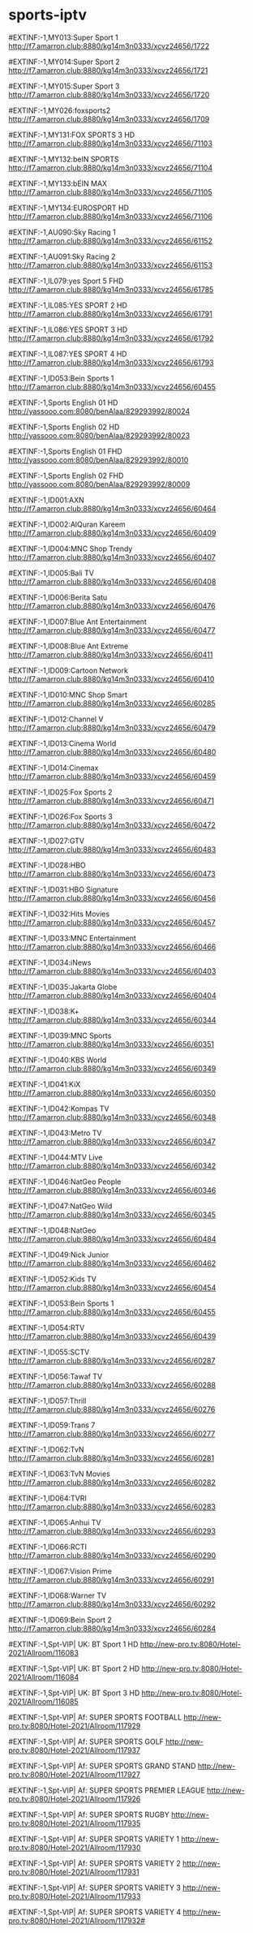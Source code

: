 # sports-iptv
#EXTINF:-1,MY013:Super Sport 1 http://f7.amarron.club:8880/kg14m3n0333/xcvz24656/1722

#EXTINF:-1,MY014:Super Sport 2 http://f7.amarron.club:8880/kg14m3n0333/xcvz24656/1721

#EXTINF:-1,MY015:Super Sport 3 http://f7.amarron.club:8880/kg14m3n0333/xcvz24656/1720

#EXTINF:-1,MY026:foxsports2 http://f7.amarron.club:8880/kg14m3n0333/xcvz24656/1709

#EXTINF:-1,MY131:FOX SPORTS 3 HD http://f7.amarron.club:8880/kg14m3n0333/xcvz24656/71103

#EXTINF:-1,MY132:beIN SPORTS http://f7.amarron.club:8880/kg14m3n0333/xcvz24656/71104

#EXTINF:-1,MY133:bEIN MAX http://f7.amarron.club:8880/kg14m3n0333/xcvz24656/71105

#EXTINF:-1,MY134:EUROSPORT HD http://f7.amarron.club:8880/kg14m3n0333/xcvz24656/71106

#EXTINF:-1,AU090:Sky Racing 1 http://f7.amarron.club:8880/kg14m3n0333/xcvz24656/61152

#EXTINF:-1,AU091:Sky Racing 2 http://f7.amarron.club:8880/kg14m3n0333/xcvz24656/61153

#EXTINF:-1,IL079:yes Sport 5 FHD http://f7.amarron.club:8880/kg14m3n0333/xcvz24656/61785

#EXTINF:-1,IL085:YES SPORT 2 HD http://f7.amarron.club:8880/kg14m3n0333/xcvz24656/61791

#EXTINF:-1,IL086:YES SPORT 3 HD http://f7.amarron.club:8880/kg14m3n0333/xcvz24656/61792

#EXTINF:-1,IL087:YES SPORT 4 HD http://f7.amarron.club:8880/kg14m3n0333/xcvz24656/61793

#EXTINF:-1,ID053:Bein Sports 1 http://f7.amarron.club:8880/kg14m3n0333/xcvz24656/60455

#EXTINF:-1,Sports English 01 HD http://yassooo.com:8080/benAlaa/829293992/80024

#EXTINF:-1,Sports English 02 HD http://yassooo.com:8080/benAlaa/829293992/80023

#EXTINF:-1,Sports English 01 FHD http://yassooo.com:8080/benAlaa/829293992/80010

#EXTINF:-1,Sports English 02 FHD http://yassooo.com:8080/benAlaa/829293992/80009

#EXTINF:-1,ID001:AXN http://f7.amarron.club:8880/kg14m3n0333/xcvz24656/60464

#EXTINF:-1,ID002:AlQuran Kareem http://f7.amarron.club:8880/kg14m3n0333/xcvz24656/60409

#EXTINF:-1,ID004:MNC Shop Trendy http://f7.amarron.club:8880/kg14m3n0333/xcvz24656/60407

#EXTINF:-1,ID005:Bali TV http://f7.amarron.club:8880/kg14m3n0333/xcvz24656/60408

#EXTINF:-1,ID006:Berita Satu http://f7.amarron.club:8880/kg14m3n0333/xcvz24656/60476

#EXTINF:-1,ID007:Blue Ant Entertainment http://f7.amarron.club:8880/kg14m3n0333/xcvz24656/60477

#EXTINF:-1,ID008:Blue Ant Extreme http://f7.amarron.club:8880/kg14m3n0333/xcvz24656/60411

#EXTINF:-1,ID009:Cartoon Network http://f7.amarron.club:8880/kg14m3n0333/xcvz24656/60410

#EXTINF:-1,ID010:MNC Shop Smart http://f7.amarron.club:8880/kg14m3n0333/xcvz24656/60285

#EXTINF:-1,ID012:Channel V http://f7.amarron.club:8880/kg14m3n0333/xcvz24656/60479

#EXTINF:-1,ID013:Cinema World http://f7.amarron.club:8880/kg14m3n0333/xcvz24656/60480

#EXTINF:-1,ID014:Cinemax http://f7.amarron.club:8880/kg14m3n0333/xcvz24656/60459

#EXTINF:-1,ID025:Fox Sports 2 http://f7.amarron.club:8880/kg14m3n0333/xcvz24656/60471

#EXTINF:-1,ID026:Fox Sports 3 http://f7.amarron.club:8880/kg14m3n0333/xcvz24656/60472

#EXTINF:-1,ID027:GTV http://f7.amarron.club:8880/kg14m3n0333/xcvz24656/60483

#EXTINF:-1,ID028:HBO http://f7.amarron.club:8880/kg14m3n0333/xcvz24656/60473

#EXTINF:-1,ID031:HBO Signature http://f7.amarron.club:8880/kg14m3n0333/xcvz24656/60456

#EXTINF:-1,ID032:Hits Movies http://f7.amarron.club:8880/kg14m3n0333/xcvz24656/60457

#EXTINF:-1,ID033:MNC Entertainment http://f7.amarron.club:8880/kg14m3n0333/xcvz24656/60466

#EXTINF:-1,ID034:iNews http://f7.amarron.club:8880/kg14m3n0333/xcvz24656/60403

#EXTINF:-1,ID035:Jakarta Globe http://f7.amarron.club:8880/kg14m3n0333/xcvz24656/60404

#EXTINF:-1,ID038:K+ http://f7.amarron.club:8880/kg14m3n0333/xcvz24656/60344

#EXTINF:-1,ID039:MNC Sports http://f7.amarron.club:8880/kg14m3n0333/xcvz24656/60351

#EXTINF:-1,ID040:KBS World http://f7.amarron.club:8880/kg14m3n0333/xcvz24656/60349

#EXTINF:-1,ID041:KiX http://f7.amarron.club:8880/kg14m3n0333/xcvz24656/60350

#EXTINF:-1,ID042:Kompas TV http://f7.amarron.club:8880/kg14m3n0333/xcvz24656/60348

#EXTINF:-1,ID043:Metro TV http://f7.amarron.club:8880/kg14m3n0333/xcvz24656/60347

#EXTINF:-1,ID044:MTV Live http://f7.amarron.club:8880/kg14m3n0333/xcvz24656/60342

#EXTINF:-1,ID046:NatGeo People http://f7.amarron.club:8880/kg14m3n0333/xcvz24656/60346

#EXTINF:-1,ID047:NatGeo Wild http://f7.amarron.club:8880/kg14m3n0333/xcvz24656/60345

#EXTINF:-1,ID048:NatGeo http://f7.amarron.club:8880/kg14m3n0333/xcvz24656/60484

#EXTINF:-1,ID049:Nick Junior http://f7.amarron.club:8880/kg14m3n0333/xcvz24656/60462

#EXTINF:-1,ID052:Kids TV http://f7.amarron.club:8880/kg14m3n0333/xcvz24656/60454

#EXTINF:-1,ID053:Bein Sports 1 http://f7.amarron.club:8880/kg14m3n0333/xcvz24656/60455

#EXTINF:-1,ID054:RTV http://f7.amarron.club:8880/kg14m3n0333/xcvz24656/60439

#EXTINF:-1,ID055:SCTV http://f7.amarron.club:8880/kg14m3n0333/xcvz24656/60287

#EXTINF:-1,ID056:Tawaf TV http://f7.amarron.club:8880/kg14m3n0333/xcvz24656/60288

#EXTINF:-1,ID057:Thrill http://f7.amarron.club:8880/kg14m3n0333/xcvz24656/60276

#EXTINF:-1,ID059:Trans 7 http://f7.amarron.club:8880/kg14m3n0333/xcvz24656/60277

#EXTINF:-1,ID062:TvN http://f7.amarron.club:8880/kg14m3n0333/xcvz24656/60281

#EXTINF:-1,ID063:TvN Movies http://f7.amarron.club:8880/kg14m3n0333/xcvz24656/60282

#EXTINF:-1,ID064:TVRI http://f7.amarron.club:8880/kg14m3n0333/xcvz24656/60283

#EXTINF:-1,ID065:Anhui TV http://f7.amarron.club:8880/kg14m3n0333/xcvz24656/60293

#EXTINF:-1,ID066:RCTI http://f7.amarron.club:8880/kg14m3n0333/xcvz24656/60290

#EXTINF:-1,ID067:Vision Prime http://f7.amarron.club:8880/kg14m3n0333/xcvz24656/60291

#EXTINF:-1,ID068:Warner TV http://f7.amarron.club:8880/kg14m3n0333/xcvz24656/60292

#EXTINF:-1,ID069:Bein Sport 2 http://f7.amarron.club:8880/kg14m3n0333/xcvz24656/60284

#EXTINF:-1,Spt-VIP| UK: BT Sport 1 HD
http://new-pro.tv:8080/Hotel-2021/Allroom/116083

#EXTINF:-1,Spt-VIP| UK: BT Sport 2 HD
http://new-pro.tv:8080/Hotel-2021/Allroom/116084

#EXTINF:-1,Spt-VIP| UK: BT Sport 3 HD
http://new-pro.tv:8080/Hotel-2021/Allroom/116085

#EXTINF:-1,Spt-VIP| Af: SUPER SPORTS FOOTBALL
http://new-pro.tv:8080/Hotel-2021/Allroom/117929

#EXTINF:-1,Spt-VIP| Af: SUPER SPORTS GOLF
http://new-pro.tv:8080/Hotel-2021/Allroom/117937

#EXTINF:-1,Spt-VIP| Af: SUPER SPORTS GRAND STAND
http://new-pro.tv:8080/Hotel-2021/Allroom/117927

#EXTINF:-1,Spt-VIP| Af: SUPER SPORTS PREMIER LEAGUE
http://new-pro.tv:8080/Hotel-2021/Allroom/117926

#EXTINF:-1,Spt-VIP| Af: SUPER SPORTS RUGBY
http://new-pro.tv:8080/Hotel-2021/Allroom/117935

#EXTINF:-1,Spt-VIP| Af: SUPER SPORTS VARIETY 1
http://new-pro.tv:8080/Hotel-2021/Allroom/117930

#EXTINF:-1,Spt-VIP| Af: SUPER SPORTS VARIETY 2
http://new-pro.tv:8080/Hotel-2021/Allroom/117931

#EXTINF:-1,Spt-VIP| Af: SUPER SPORTS VARIETY 3
http://new-pro.tv:8080/Hotel-2021/Allroom/117933

#EXTINF:-1,Spt-VIP| Af: SUPER SPORTS VARIETY 4
http://new-pro.tv:8080/Hotel-2021/Allroom/117932#
